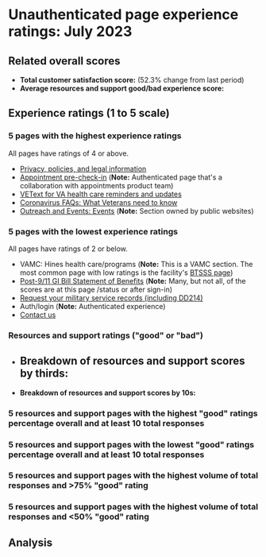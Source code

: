 # Unauthenticated page experience ratings: July 2023

## Related overall scores
- **Total customer satisfaction score:** (52.3% change from last period)
- **Average resources and support good/bad experience score:** 

## Experience ratings (1 to 5 scale)

### 5 pages with the highest experience ratings 
All pages have ratings of 4 or above.
- [Privacy, policies, and legal information](https://www.va.gov/privacy-policy/)
- [Appointment pre-check-in](https://www.va.gov/health-care/appointment-pre-check-in/) (**Note:** Authenticated page that's a collaboration with appointments product team)
- [VEText for VA health care reminders and updates](https://www.va.gov/resources/vetext-for-va-health-care-reminders-and-updates/)
- [Coronavirus FAQs: What Veterans need to know](https://www.va.gov/coronavirus-veteran-frequently-asked-questions/)
- [Outreach and Events: Events](https://www.va.gov/outreach-and-events/events/) (**Note:** Section owned by public websites)
  
### 5 pages with the lowest experience ratings

All pages have ratings of 2 or below.
- VAMC: Hines health care/programs (**Note:** This is a VAMC section. The most common page with low ratings is the facility's [BTSSS page](https://www.va.gov/hines-health-care/programs/beneficiary-travel-self-service-system-btsss/))
- [Post-9/11 GI Bill Statement of Benefits](https://www.va.gov/education/gi-bill/post-9-11/ch-33-benefit/) (**Note:** Many, but not all, of the scores are at this page /status or after sign-in)
- [Request your military service records (including DD214)](https://www.va.gov/records/get-military-service-records/)
- Auth/login (**Note:** Authenticated experience)
- [Contact us](https://www.va.gov/contact-us/)
  
### Resources and support ratings ("good" or "bad")

- **Breakdown of resources and support scores by thirds:**
  - 
- **Breakdown of resources and support scores by 10s:**
 


### 5 resources and support pages with the highest "good" ratings percentage overall and at least 10 total responses


### 5 resources and support pages with the lowest "good" ratings percentage overall and at least 10 total responses


### 5 resources and support pages with the highest volume of total responses and >75% "good" rating


### 5 resources and support pages with the highest volume of total responses and <50% "good" rating


## Analysis
